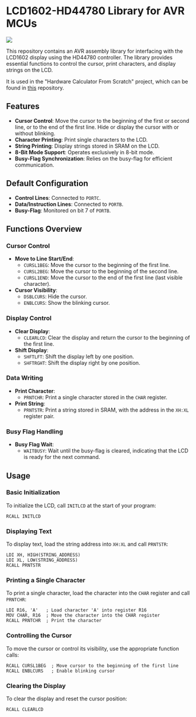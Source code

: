 # LCD1602-HD44780 Library for AVR MCUs

![](/lcd1602.png)

This repository contains an AVR assembly library for interfacing with the LCD1602 display using the HD44780 controller. The library provides essential functions to control the cursor, print characters, and display strings on the LCD.

It is used in the "Hardware Calculator From Scratch" project, which can be found in [this](https://github.com/igor-240340/HardwareCalculatorFromScratch) repository.

## Features

- **Cursor Control**: Move the cursor to the beginning of the first or second line, or to the end of the first line. Hide or display the cursor with or without blinking.
- **Character Printing**: Print single characters to the LCD.
- **String Printing**: Display strings stored in SRAM on the LCD.
- **8-Bit Mode Support**: Operates exclusively in 8-bit mode.
- **Busy-Flag Synchronization**: Relies on the busy-flag for efficient communication.

## Default Configuration

- **Control Lines**: Connected to `PORTC`.
- **Data/Instruction Lines**: Connected to `PORTB`.
- **Busy-Flag**: Monitored on bit 7 of `PORTB`.

## Functions Overview

### Cursor Control

- **Move to Line Start/End**:
  - `CURSL1BEG`: Move the cursor to the beginning of the first line.
  - `CURSL2BEG`: Move the cursor to the beginning of the second line.
  - `CURSL1END`: Move the cursor to the end of the first line (last visible character).
- **Cursor Visibility**:
  - `DSBLCURS`: Hide the cursor.
  - `ENBLCURS`: Show the blinking cursor.

### Display Control

- **Clear Display**: 
  - `CLEARLCD`: Clear the display and return the cursor to the beginning of the first line.
- **Shift Display**:
  - `SHFTLFT`: Shift the display left by one position.
  - `SHFTRGHT`: Shift the display right by one position.

### Data Writing

- **Print Character**: 
  - `PRNTCHR`: Print a single character stored in the `CHAR` register.
- **Print String**: 
  - `PRNTSTR`: Print a string stored in SRAM, with the address in the `XH:XL` register pair.

### Busy Flag Handling

- **Busy Flag Wait**:
  - `WAITBUSY`: Wait until the busy-flag is cleared, indicating that the LCD is ready for the next command.

## Usage

### Basic Initialization

To initialize the LCD, call `INITLCD` at the start of your program:

```assembly
RCALL INITLCD
```

### Displaying Text

To display text, load the string address into `XH:XL` and call `PRNTSTR`:

```assembly
LDI XH, HIGH(STRING_ADDRESS)
LDI XL, LOW(STRING_ADDRESS)
RCALL PRNTSTR
```

### Printing a Single Character

To print a single character, load the character into the `CHAR` register and call `PRNTCHR`:

```assembly
LDI R16, 'A'   ; Load character 'A' into register R16
MOV CHAR, R16  ; Move the character into the CHAR register
RCALL PRNTCHR  ; Print the character
```

### Controlling the Cursor

To move the cursor or control its visibility, use the appropriate function calls:

```assembly
RCALL CURSL1BEG  ; Move cursor to the beginning of the first line
RCALL ENBLCURS   ; Enable blinking cursor
```

### Clearing the Display

To clear the display and reset the cursor position:

```assembly
RCALL CLEARLCD
```